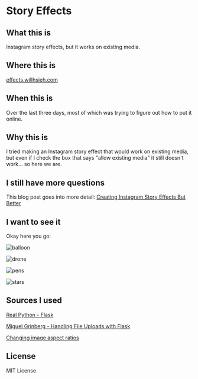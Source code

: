 # Story Effects

## What this is

Instagram story effects, but it works on existing media.

## Where this is

[effects.willhsieh.com](https://effects.willhsieh.com/)

## When this is

Over the last three days, most of which was trying to figure out how to put it online.

## Why this is

I tried making an Instagram story effect that would work on existing media, but even if I check the box that says "allow existing media" it still doesn't work... so here we are.

## I still have more questions

This blog post goes into more detail: [Creating Instagram Story Effects But Better](https://willhsieh.com/posts/creating-instagram-story-effects-but-better/)

## I want to see it

Okay here you go:

![balloon](media/other/balloon.jpg)

![drone](media/other/drone.jpg)

![pens](media/other/pens.jpg)

![stars](media/other/stars.jpg)

## Sources I used

[Real Python - Flask](https://realpython.com/python-web-applications/)

[Miguel Grinberg - Handling File Uploads with Flask](https://blog.miguelgrinberg.com/post/handling-file-uploads-with-flask)

[Changing image aspect ratios](https://stackoverflow.com/a/4744625/16074281)

## License

MIT License


